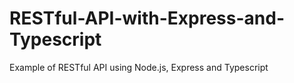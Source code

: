 # RESTful-API-with-Express-and-Typescript
Example of RESTful API using Node.js, Express and Typescript
